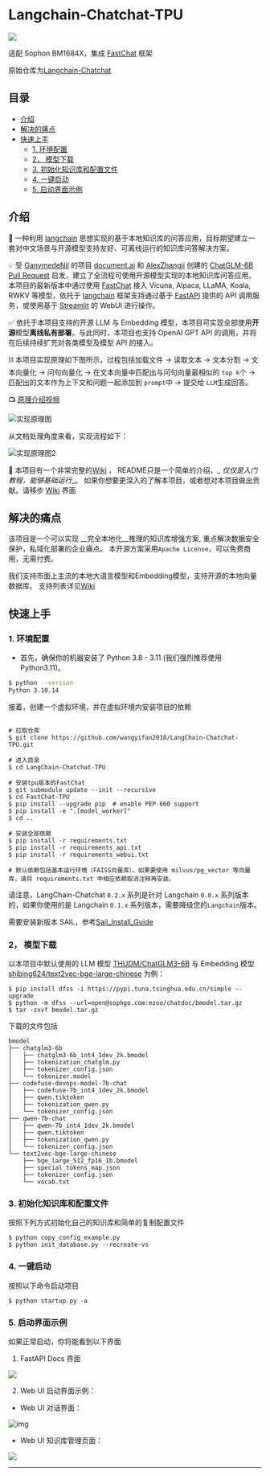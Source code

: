 # Langchain-Chatchat-TPU <!-- omit in toc -->
![](img/logo-long-chatchat-trans-v2.png)

适配 Sophon BM1684X，集成 [FastChat](https://github.com/lm-sys/FastChat/tree/main) 框架

原始仓库为[Langchain-Chatchat](https://github.com/chatchat-space/Langchain-Chatchat/tree/master)

## 目录 <!-- omit in toc -->
- [介绍](#介绍)
- [解决的痛点](#解决的痛点)
- [快速上手](#快速上手)
  - [1. 环境配置](#1-环境配置)
  - [2， 模型下载](#2-模型下载)
  - [3. 初始化知识库和配置文件](#3-初始化知识库和配置文件)
  - [4. 一键启动](#4-一键启动)
  - [5. 启动界面示例](#5-启动界面示例)

## 介绍

🤖️ 一种利用 [langchain](https://github.com/langchain-ai/langchain)
思想实现的基于本地知识库的问答应用，目标期望建立一套对中文场景与开源模型支持友好、可离线运行的知识库问答解决方案。

💡 受 [GanymedeNil](https://github.com/GanymedeNil) 的项目 [document.ai](https://github.com/GanymedeNil/document.ai)
和 [AlexZhangji](https://github.com/AlexZhangji)
创建的 [ChatGLM-6B Pull Request](https://github.com/THUDM/ChatGLM-6B/pull/216)
启发，建立了全流程可使用开源模型实现的本地知识库问答应用。本项目的最新版本中通过使用 [FastChat](https://github.com/lm-sys/FastChat)
接入 Vicuna, Alpaca, LLaMA, Koala, RWKV 等模型，依托于 [langchain](https://github.com/langchain-ai/langchain)
框架支持通过基于 [FastAPI](https://github.com/tiangolo/fastapi) 提供的 API
调用服务，或使用基于 [Streamlit](https://github.com/streamlit/streamlit) 的 WebUI 进行操作。

✅ 依托于本项目支持的开源 LLM 与 Embedding 模型，本项目可实现全部使用**开源**模型**离线私有部署**。与此同时，本项目也支持
OpenAI GPT API 的调用，并将在后续持续扩充对各类模型及模型 API 的接入。

⛓️ 本项目实现原理如下图所示，过程包括加载文件 -> 读取文本 -> 文本分割 -> 文本向量化 -> 问句向量化 ->
在文本向量中匹配出与问句向量最相似的 `top k`个 -> 匹配出的文本作为上下文和问题一起添加到 `prompt`中 -> 提交给 `LLM`生成回答。

📺 [原理介绍视频](https://www.bilibili.com/video/BV13M4y1e7cN/?share_source=copy_web&vd_source=e6c5aafe684f30fbe41925d61ca6d514)

![实现原理图](img/langchain+chatglm.png)

从文档处理角度来看，实现流程如下：

![实现原理图2](img/langchain+chatglm2.png)


🧩 本项目有一个非常完整的[Wiki](https://github.com/chatchat-space/Langchain-Chatchat/wiki/) ， README只是一个简单的介绍，_
_仅仅是入门教程，能够基础运行__。
如果你想要更深入的了解本项目，或者想对本项目做出贡献。请移步 [Wiki](https://github.com/chatchat-space/Langchain-Chatchat/wiki/)
界面

## 解决的痛点

该项目是一个可以实现 __完全本地化__推理的知识库增强方案, 重点解决数据安全保护，私域化部署的企业痛点。
本开源方案采用```Apache License```，可以免费商用，无需付费。

我们支持市面上主流的本地大语言模型和Embedding模型，支持开源的本地向量数据库。
支持列表详见[Wiki](https://github.com/chatchat-space/Langchain-Chatchat/wiki/)

## 快速上手

### 1. 环境配置

+ 首先，确保你的机器安装了 Python 3.8 - 3.11 (我们强烈推荐使用 Python3.11)。

```bash
$ python --version
Python 3.10.14
```

接着，创建一个虚拟环境，并在虚拟环境内安装项目的依赖

```shell

# 拉取仓库
$ git clone https://github.com/wangyifan2018/LangChain-Chatchat-TPU.git

# 进入目录
$ cd LangChain-Chatchat-TPU

# 安装tpu版本的FastChat
$ git submodule update --init --recursive
$ cd FastChat-TPU
$ pip install --upgrade pip  # enable PEP 660 support
$ pip install -e ".[model_worker]"
$ cd ..

# 安装全部依赖
$ pip install -r requirements.txt
$ pip install -r requirements_api.txt
$ pip install -r requirements_webui.txt

# 默认依赖包括基本运行环境（FAISS向量库）。如果要使用 milvus/pg_vector 等向量库，请将 requirements.txt 中相应依赖取消注释再安装。
```

请注意，LangChain-Chatchat `0.2.x` 系列是针对 Langchain `0.0.x` 系列版本的，如果你使用的是 Langchain `0.1.x`
系列版本，需要降级您的`Langchain`版本。

需要安装新版本 SAIL，参考[Sail_Install_Guide](./docs/Sail_Install_Guide.md)

### 2， 模型下载
以本项目中默认使用的 LLM 模型 [THUDM/ChatGLM3-6B](https://huggingface.co/THUDM/chatglm3-6b) 与 Embedding
模型 [shibing624/text2vec-bge-large-chinese](https://huggingface.co/shibing624/text2vec-bge-large-chinese) 为例：

```Shell
$ pip install dfss -i https://pypi.tuna.tsinghua.edu.cn/simple --upgrade
$ python -m dfss --url=open@sophgo.com:ezoo/chatdoc/bmodel.tar.gz
$ tar -zxvf bmodel.tar.gz
```
下载的文件包括
```
bmodel
├── chatglm3-6b
│   ├── chatglm3-6b_int4_1dev_2k.bmodel
│   ├── tokenization_chatglm.py
│   ├── tokenizer_config.json
│   └── tokenizer.model
├── codefuse-devops-model-7b-chat
│   ├── codefuse-7b_int4_1dev_2k.bmodel
│   ├── qwen.tiktoken
│   ├── tokenization_qwen.py
│   └── tokenizer_config.json
├── qwen-7b-chat
│   ├── qwen-7b_int4_1dev_2k.bmodel
│   ├── qwen.tiktoken
│   ├── tokenization_qwen.py
│   └── tokenizer_config.json
└── text2vec-bge-large-chinese
    ├── bge_large_512_fp16_1b.bmodel
    ├── special_tokens_map.json
    ├── tokenizer_config.json
    └── vocab.txt
```

### 3. 初始化知识库和配置文件

按照下列方式初始化自己的知识库和简单的复制配置文件

```shell
$ python copy_config_example.py
$ python init_database.py --recreate-vs
 ```

### 4. 一键启动

按照以下命令启动项目

```shell
$ python startup.py -a
```

### 5. 启动界面示例

如果正常启动，你将能看到以下界面

1. FastAPI Docs 界面

![](img/fastapi_docs_026.png)

2. Web UI 启动界面示例：

- Web UI 对话界面：

![img](img/LLM_success.png)

- Web UI 知识库管理页面：

![](img/init_knowledge_base.jpg)


---

